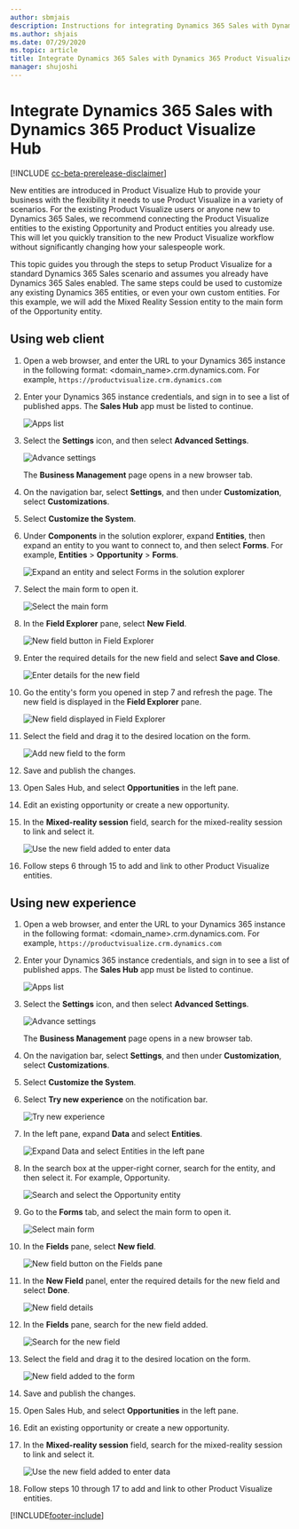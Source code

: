 ```yaml
---
author: sbmjais
description: Instructions for integrating Dynamics 365 Sales with Dynamics 365 Product Visualize Hub
ms.author: shjais
ms.date: 07/29/2020
ms.topic: article
title: Integrate Dynamics 365 Sales with Dynamics 365 Product Visualize Hub
manager: shujoshi
---
```


# Integrate Dynamics 365 Sales with Dynamics 365 Product Visualize Hub

[!INCLUDE [cc-beta-prerelease-disclaimer](../includes/cc-beta-prerelease-disclaimer.md)]

New entities are introduced in Product Visualize Hub to provide your business with the flexibility it needs to use Product Visualize in a variety of scenarios. For the existing Product Visualize users or anyone new to Dynamics 365 Sales, we recommend connecting the Product Visualize entities to the existing Opportunity and Product entities you already use. This will let you quickly transition to the new Product Visualize workflow without significantly changing how your salespeople work. 

This topic guides you through the steps to setup Product Visualize for a standard Dynamics 365 Sales scenario and assumes you already have Dynamics 365 Sales enabled. The same steps could be used to customize any existing Dynamics 365 entities, or even your own custom entities. For this example, we will add the Mixed Reality Session entity to the main form of the Opportunity entity.

## Using web client

1. Open a web browser, and enter the URL to your Dynamics 365 instance in the following format: &lt;domain\_name&gt;.crm.dynamics.com. For example, `https://productvisualize.crm.dynamics.com`

2. Enter your Dynamics 365 instance credentials, and sign in to see a list of published apps. The **Sales Hub** app must be listed to continue.

    ![Apps list](media/apps-list.png "Apps list")

3. Select the **Settings** icon, and then select **Advanced Settings**.

    ![Advance settings](media/advance-settings.png "Advance settings")

    The **Business Management** page opens in a new browser tab.

4. On the navigation bar, select **Settings**, and then under **Customization**, select **Customizations**.

5. Select **Customize the System**.

6. Under **Components** in the solution explorer, expand **Entities**, then expand an entity to you want to connect to, and then select **Forms**. For example, **Entities** > **Opportunity** > **Forms**.

    ![Expand an entity and select Forms in the solution explorer](media/opportunity-forms.png "Expand an entity and select Forms in the solution explorer")

7. Select the main form to open it.

    ![Select the main form](media/select-default-form.png "Select the main form")

8. In the **Field Explorer** pane, select **New Field**.

    ![New field button in Field Explorer](media/new-field-button.png "New field button in Field Explorer")

9. Enter the required details for the new field and select **Save and Close**.

    ![Enter details for the new field](media/new-field-details.png "Enter details for the new field")

10. Go the entity's form you opened in step 7 and refresh the page. The new field is displayed in the **Field Explorer** pane.

    ![New field displayed in Field Explorer](media/new-field-created.png "New field displayed in Field Explorer")

11. Select the field and drag it to the desired location on the form.

    ![Add new field to the form](media/new-field-added-form.png "Add new field to the form")

12. Save and publish the changes.

13. Open Sales Hub, and select **Opportunities** in the left pane.

14. Edit an existing opportunity or create a new opportunity.

15. In the **Mixed-reality session** field, search for the mixed-reality session to link and select it.

    ![Use the new field added to enter data](media/use-new-field.png "Use the new field added to enter data")

16. Follow steps 6 through 15 to add and link to other Product Visualize entities.

## Using new experience

1. Open a web browser, and enter the URL to your Dynamics 365 instance in the following format: &lt;domain\_name&gt;.crm.dynamics.com. For example, `https://productvisualize.crm.dynamics.com`

2. Enter your Dynamics 365 instance credentials, and sign in to see a list of published apps. The **Sales Hub** app must be listed to continue.

    ![Apps list](media/apps-list.png "Apps list")

3. Select the **Settings** icon, and then select **Advanced Settings**.

    ![Advance settings](media/advance-settings.png "Advance settings")

    The **Business Management** page opens in a new browser tab.

4. On the navigation bar, select **Settings**, and then under **Customization**, select **Customizations**.

5. Select **Customize the System**.

6. Select **Try new experience** on the notification bar.

    ![Try new experience](media/try-new-experience.png "Try new experience")

7. In the left pane, expand **Data** and select **Entities**.

    ![Expand Data and select Entities in the left pane](media/left-pane-entities.png "Expand Data and select Entities in the left pane")

8. In the search box at the upper-right corner, search for the entity, and then select it. For example, Opportunity. 

    ![Search and select the Opportunity entity](media/select-opportunity-entity.png "Search and select the Opportunity entity")

9. Go to the **Forms** tab, and select the main form to open it.

    ![Select main form](media/entity-main-form.png "Select main form")

10. In the **Fields** pane, select **New field**.

    ![New field button on the Fields pane](media/new-field-button-pane.png "New field button on the Fields pane")

11. In the **New Field** panel, enter the required details for the new field and select **Done**.

    ![New field details](media/field-details.png "New field details")

12. In the **Fields** pane, search for the new field added.

    ![Search for the new field](media/search-new-field.png "Search for the new field")

13. Select the field and drag it to the desired location on the form.

    ![New field added to the form](media/new-field-added-opp-form.png "New field added to the form")

14. Save and publish the changes.

15. Open Sales Hub, and select **Opportunities** in the left pane.

16. Edit an existing opportunity or create a new opportunity.

17. In the **Mixed-reality session** field, search for the mixed-reality session to link and select it.

    ![Use the new field added to enter data](media/use-new-field.png "Use the new field added to enter data")

18. Follow steps 10 through 17 to add and link to other Product Visualize entities.



[!INCLUDE[footer-include](../includes/footer-banner.md)]
